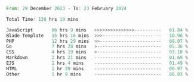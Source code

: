
<!--START_SECTION:waka-->

```rust
From: 29 December 2023 - To: 23 February 2024

Total Time: 138 hrs 10 mins

JavaScript       86 hrs 9 mins   >>>>>>>>>>>>>>>----------   61.84 %
Blade Template   15 hrs 16 mins  >>>----------------------   10.96 %
PHP              12 hrs 29 mins  >>-----------------------   08.97 %
Go               7 hrs 28 mins   >------------------------   05.36 %
CSS              4 hrs 19 mins   >------------------------   03.10 %
Markdown         2 hrs 21 mins   -------------------------   01.69 %
EJS              2 hrs 4 mins    -------------------------   01.49 %
HTML             1 hr 20 mins    -------------------------   00.97 %
Other            1 hr 9 mins     -------------------------   00.83 %
```

<!--END_SECTION:waka-->
<!---
Abedmuh/Abedmuh is a ✨ special ✨ repository because its `README.md` (this file) appears on your GitHub profile.
You can click the Preview link to take a look at your changes.
--->
